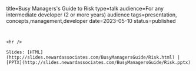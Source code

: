 title=Busy Managers's Guide to Risk
type=talk
audience=For any intermediate developer (2 or more years) audience
tags=presentation, concepts,management,developer
date=2023-05-10
status=published
~~~~~~

    
<hr />

Slides: [HTML](http://slides.newardassociates.com/BusyManagersGuide/Risk.html) | [PPTX](http://slides.newardassociates.com/BusyManagersGuide/Risk.pptx)
